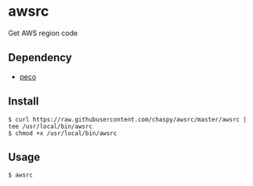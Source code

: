 # awsrc
Get AWS region code

## Dependency
- [peco](https://github.com/peco/peco)

## Install

```
$ curl https://raw.githubusercontent.com/chaspy/awsrc/master/awsrc | tee /usr/local/bin/awsrc
$ chmod +x /usr/local/bin/awsrc
```

## Usage

```
$ awsrc
```
